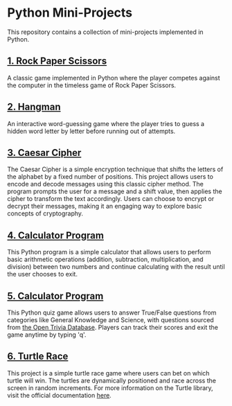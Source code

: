 # Python Mini-Projects

This repository contains a collection of mini-projects implemented in Python.

## [1. Rock Paper Scissors](./01.%20Rock%20Paper%20Scissors)

A classic game implemented in Python where the player competes against the computer in the timeless game of Rock Paper Scissors.

## [2. Hangman](./02.%20Hangman)

An interactive word-guessing game where the player tries to guess a hidden word letter by letter before running out of attempts.

## [3. Caesar Cipher](./03.%20Caesar%20Cipher)

The Caesar Cipher is a simple encryption technique that shifts the letters of the alphabet by a fixed number of positions. This project allows users to encode and decode messages using this classic cipher method. The program prompts the user for a message and a shift value, then applies the cipher to transform the text accordingly. Users can choose to encrypt or decrypt their messages, making it an engaging way to explore basic concepts of cryptography.

## [4. Calculator Program](./04.%20Calculator)

This Python program is a simple calculator that allows users to perform basic arithmetic operations (addition, subtraction, multiplication, and division) between two numbers and continue calculating with the result until the user chooses to exit.

## [5. Calculator Program](./05.%20Quiz%20Game)

This Python quiz game allows users to answer True/False questions from categories like General Knowledge and Science, with questions sourced from [the Open Trivia Database](https://opentdb.com/). Players can track their scores and exit the game anytime by typing 'q'.

## [6. Turtle Race](./05.%20Turtle%20Race)
This project is a simple turtle race game where users can bet on which turtle will win. The turtles are dynamically positioned and race across the screen in random increments.
For more information on the Turtle library, visit the official documentation [here](https://docs.python.org/3/library/turtle.html#module-turtle).
